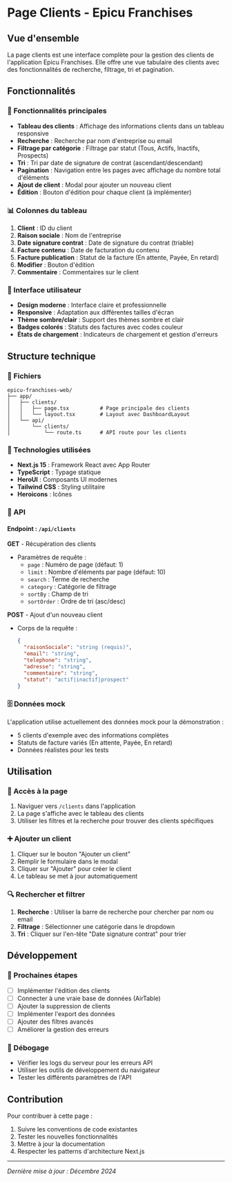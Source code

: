 # Page Clients - Epicu Franchises

## Vue d'ensemble

La page clients est une interface complète pour la gestion des clients de l'application Epicu Franchises. Elle offre une vue tabulaire des clients avec des fonctionnalités de recherche, filtrage, tri et pagination.

## Fonctionnalités

### 🎯 Fonctionnalités principales

- **Tableau des clients** : Affichage des informations clients dans un tableau responsive
- **Recherche** : Recherche par nom d'entreprise ou email
- **Filtrage par catégorie** : Filtrage par statut (Tous, Actifs, Inactifs, Prospects)
- **Tri** : Tri par date de signature de contrat (ascendant/descendant)
- **Pagination** : Navigation entre les pages avec affichage du nombre total d'éléments
- **Ajout de client** : Modal pour ajouter un nouveau client
- **Édition** : Bouton d'édition pour chaque client (à implémenter)

### 📊 Colonnes du tableau

1. **Client** : ID du client
2. **Raison sociale** : Nom de l'entreprise
3. **Date signature contrat** : Date de signature du contrat (triable)
4. **Facture contenu** : Date de facturation du contenu
5. **Facture publication** : Statut de la facture (En attente, Payée, En retard)
6. **Modifier** : Bouton d'édition
7. **Commentaire** : Commentaires sur le client

### 🎨 Interface utilisateur

- **Design moderne** : Interface claire et professionnelle
- **Responsive** : Adaptation aux différentes tailles d'écran
- **Thème sombre/clair** : Support des thèmes sombre et clair
- **Badges colorés** : Statuts des factures avec codes couleur
- **États de chargement** : Indicateurs de chargement et gestion d'erreurs

## Structure technique

### 📁 Fichiers

```
epicu-franchises-web/
├── app/
│   ├── clients/
│   │   ├── page.tsx          # Page principale des clients
│   │   └── layout.tsx        # Layout avec DashboardLayout
│   └── api/
│       └── clients/
│           └── route.ts      # API route pour les clients
```

### 🔧 Technologies utilisées

- **Next.js 15** : Framework React avec App Router
- **TypeScript** : Typage statique
- **HeroUI** : Composants UI modernes
- **Tailwind CSS** : Styling utilitaire
- **Heroicons** : Icônes

### 📡 API

#### Endpoint : `/api/clients`

**GET** - Récupération des clients
- Paramètres de requête :
  - `page` : Numéro de page (défaut: 1)
  - `limit` : Nombre d'éléments par page (défaut: 10)
  - `search` : Terme de recherche
  - `category` : Catégorie de filtrage
  - `sortBy` : Champ de tri
  - `sortOrder` : Ordre de tri (asc/desc)

**POST** - Ajout d'un nouveau client
- Corps de la requête :
  ```json
  {
    "raisonSociale": "string (requis)",
    "email": "string",
    "telephone": "string",
    "adresse": "string",
    "commentaire": "string",
    "statut": "actif|inactif|prospect"
  }
  ```

### 🗄️ Données mock

L'application utilise actuellement des données mock pour la démonstration :

- 5 clients d'exemple avec des informations complètes
- Statuts de facture variés (En attente, Payée, En retard)
- Données réalistes pour les tests

## Utilisation

### 🚀 Accès à la page

1. Naviguer vers `/clients` dans l'application
2. La page s'affiche avec le tableau des clients
3. Utiliser les filtres et la recherche pour trouver des clients spécifiques

### ➕ Ajouter un client

1. Cliquer sur le bouton "Ajouter un client"
2. Remplir le formulaire dans le modal
3. Cliquer sur "Ajouter" pour créer le client
4. Le tableau se met à jour automatiquement

### 🔍 Rechercher et filtrer

1. **Recherche** : Utiliser la barre de recherche pour chercher par nom ou email
2. **Filtrage** : Sélectionner une catégorie dans le dropdown
3. **Tri** : Cliquer sur l'en-tête "Date signature contrat" pour trier

## Développement

### 🔄 Prochaines étapes

- [ ] Implémenter l'édition des clients
- [ ] Connecter à une vraie base de données (AirTable)
- [ ] Ajouter la suppression de clients
- [ ] Implémenter l'export des données
- [ ] Ajouter des filtres avancés
- [ ] Améliorer la gestion des erreurs

### 🐛 Débogage

- Vérifier les logs du serveur pour les erreurs API
- Utiliser les outils de développement du navigateur
- Tester les différents paramètres de l'API

## Contribution

Pour contribuer à cette page :

1. Suivre les conventions de code existantes
2. Tester les nouvelles fonctionnalités
3. Mettre à jour la documentation
4. Respecter les patterns d'architecture Next.js

---

*Dernière mise à jour : Décembre 2024* 